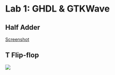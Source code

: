 # Lab 1: GHDL & GTKWave

## Half Adder

[Screenshot](Resources/lab1_ha.png)

## T Flip-flop
![](main/Resources/lab1_tff.png)
